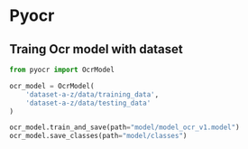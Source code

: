 # Pyocr

## Traing Ocr model with dataset

```python
from pyocr import OcrModel

ocr_model = OcrModel(
    'dataset-a-z/data/training_data',
    'dataset-a-z/data/testing_data'
)

ocr_model.train_and_save(path="model/model_ocr_v1.model")
ocr_model.save_classes(path="model/classes")
```